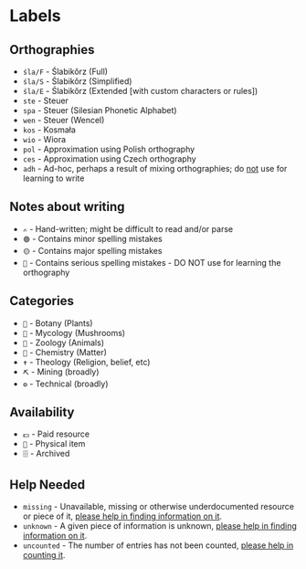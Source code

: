 # Labels

## Orthographies

- `śla/F` - Ślabikŏrz (Full)
- `śla/S` - Ślabikŏrz (Simplified)
- `śla/E` - Ślabikŏrz (Extended [with custom characters or rules])
- `ste` - Steuer
- `spa` - Steuer (Silesian Phonetic Alphabet)
- `wen` - Steuer (Wencel)
- `kos` - Kosmała
- `wio` - Wiora
- `pol` - Approximation using Polish orthography
- `ces` - Approximation using Czech orthography
- `adh` - Ad-hoc, perhaps a result of mixing orthographies; do <ins>not</ins> use for learning to write

## Notes about writing

- `✍️` - Hand-written; might be difficult to read and/or parse
- `🟢` - Contains minor spelling mistakes
- `🟡` - Contains major spelling mistakes
- `🔴` - Contains serious spelling mistakes - DO NOT use for learning the orthography

## Categories

- `🌿` - Botany (Plants)
- `🍄` - Mycology (Mushrooms)
- `🐴` - Zoology (Animals)
- `🧪` - Chemistry (Matter)
- `✝️` - Theology (Religion, belief, etc)
- `⛏️` - Mining (broadly)
- `⚙️` - Technical (broadly)

## Availability

- `💵` - Paid resource
- `🧩` - Physical item
- `🗄️` - Archived

## Help Needed

- `missing` - Unavailable, missing or otherwise underdocumented resource or piece of it, <ins>please help in finding information on it</ins>.
- `unknown` - A given piece of information is unknown, <ins>please help in finding information on it</ins>.
- `uncounted` - The number of entries has not been counted, <ins>please help in counting it</ins>.
